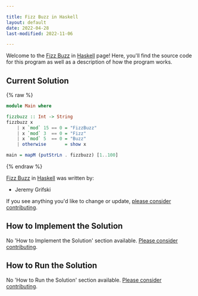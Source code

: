 ```yaml
---

title: Fizz Buzz in Haskell
layout: default
date: 2022-04-28
last-modified: 2022-11-06

---
```


Welcome to the [Fizz Buzz](https://sampleprograms.io/projects/fizz-buzz) in [Haskell](https://sampleprograms.io/languages/haskell) page! Here, you'll find the source code for this program as well as a description of how the program works.

## Current Solution

{% raw %}

```haskell
module Main where

fizzbuzz :: Int -> String
fizzbuzz x
    | x `mod` 15 == 0 = "FizzBuzz"
    | x `mod` 3  == 0 = "Fizz"
    | x `mod` 5  == 0 = "Buzz"
    | otherwise       = show x

main = mapM (putStrLn . fizzbuzz) [1..100]
```

{% endraw %}

[Fizz Buzz](https://sampleprograms.io/projects/fizz-buzz) in [Haskell](https://sampleprograms.io/languages/haskell) was written by:

- Jeremy Grifski

If you see anything you'd like to change or update, [please consider contributing](https://github.com/TheRenegadeCoder/sample-programs).

## How to Implement the Solution

No 'How to Implement the Solution' section available. [Please consider contributing](https://github.com/TheRenegadeCoder/sample-programs-website).

## How to Run the Solution

No 'How to Run the Solution' section available. [Please consider contributing](https://github.com/TheRenegadeCoder/sample-programs-website).